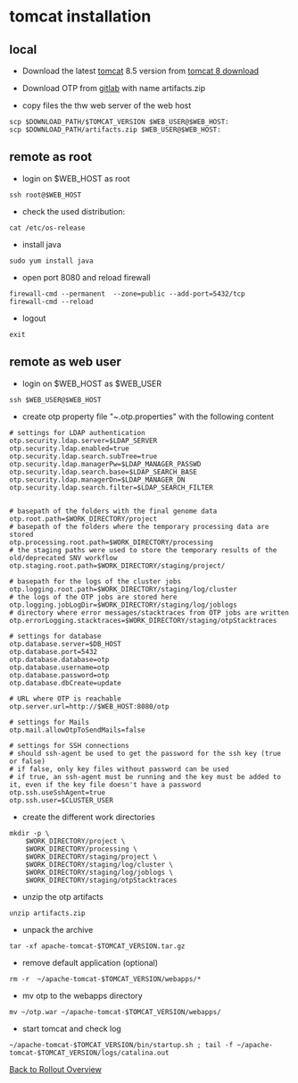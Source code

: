
tomcat installation
===================

local
-----

- Download the latest [tomcat](http://tomcat.apache.org/) 8.5 version
  from [tomcat 8 download](http://tomcat.apache.org/download-80.cgi)

- Download OTP from [gitlab](https://***REMOVED***gitlab.dkfz.de/DMG/otp/-/jobs/artifacts/master/download?job=war)
  with name artifacts.zip

- copy files the thw web server of the web host
```
scp $DOWNLOAD_PATH/$TOMCAT_VERSION $WEB_USER@$WEB_HOST:
scp $DOWNLOAD_PATH/artifacts.zip $WEB_USER@$WEB_HOST:
```

remote as root
--------------

- login on $WEB_HOST as root
```
ssh root@$WEB_HOST
```

- check the used distribution:
```
cat /etc/os-release
```

- install java
```
sudo yum install java
```

- open port 8080 and reload firewall
```
firewall-cmd --permanent  --zone=public --add-port=5432/tcp
firewall-cmd --reload
```

- logout
```
exit
```

remote as web user
------------------

- login on $WEB_HOST as $WEB_USER
```
ssh $WEB_USER@$WEB_HOST
```

- create otp property file "~.otp.properties" with the following content
```
# settings for LDAP authentication
otp.security.ldap.server=$LDAP_SERVER
otp.security.ldap.enabled=true
otp.security.ldap.search.subTree=true
otp.security.ldap.managerPw=$LDAP_MANAGER_PASSWD
otp.security.ldap.search.base=$LDAP_SEARCH_BASE
otp.security.ldap.managerDn=$LDAP_MANAGER_DN
otp.security.ldap.search.filter=$LDAP_SEARCH_FILTER


# basepath of the folders with the final genome data
otp.root.path=$WORK_DIRECTORY/project
# basepath of the folders where the temporary processing data are stored
otp.processing.root.path=$WORK_DIRECTORY/processing
# the staging paths were used to store the temporary results of the old/deprecated SNV workflow
otp.staging.root.path=$WORK_DIRECTORY/staging/project/

# basepath for the logs of the cluster jobs
otp.logging.root.path=$WORK_DIRECTORY/staging/log/cluster
# the logs of the OTP jobs are stored here
otp.logging.jobLogDir=$WORK_DIRECTORY/staging/log/joblogs
# directory where error messages/stacktraces from OTP jobs are written
otp.errorLogging.stacktraces=$WORK_DIRECTORY/staging/otpStacktraces

# settings for database
otp.database.server=$DB_HOST
otp.database.port=5432
otp.database.database=otp
otp.database.username=otp
otp.database.password=otp
otp.database.dbCreate=update

# URL where OTP is reachable
otp.server.url=http://$WEB_HOST:8080/otp

# settings for Mails
otp.mail.allowOtpToSendMails=false

# settings for SSH connections
# should ssh-agent be used to get the password for the ssh key (true or false)
# if false, only key files without password can be used
# if true, an ssh-agent must be running and the key must be added to it, even if the key file doesn't have a password
otp.ssh.useSshAgent=true
otp.ssh.user=$CLUSTER_USER
```

- create the different work directories
```
mkdir -p \
    $WORK_DIRECTORY/project \
    $WORK_DIRECTORY/processing \
    $WORK_DIRECTORY/staging/project \
    $WORK_DIRECTORY/staging/log/cluster \
    $WORK_DIRECTORY/staging/log/joblogs \
    $WORK_DIRECTORY/staging/otpStacktraces
```

- unzip the otp artifacts
```
unzip artifacts.zip
```

- unpack the archive
```
tar -xf apache-tomcat-$TOMCAT_VERSION.tar.gz
```

- remove default application (optional)
```
rm -r  ~/apache-tomcat-$TOMCAT_VERSION/webapps/*
```

- mv otp to the webapps directory
```
mv ~/otp.war ~/apache-tomcat-$TOMCAT_VERSION/webapps/
```

- start tomcat and check log
```
~/apache-tomcat-$TOMCAT_VERSION/bin/startup.sh ; tail -f ~/apache-tomcat-$TOMCAT_VERSION/logs/catalina.out
```

[Back to Rollout Overview](index.md)
